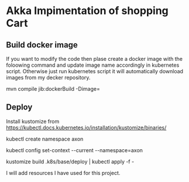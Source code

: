 # Akka Impimentation of shopping Cart

## Build docker image 
If you want to modify the code then plase create a docker image with the foloowing command and update image name accordingly in kubernetes script. Otherwise just run kubernetes script it will automatically download images from my decker repository.

mvn compile jib:dockerBuild -Dimage=<image name>

## Deploy
Install kustomize from https://kubectl.docs.kubernetes.io/installation/kustomize/binaries/

kubectl create namespace axon

kubectl config set-context --current --namespace=axon

kustomize build .k8s/base/deploy | kubectl apply -f -
  
I will add resources I have used for this project.
